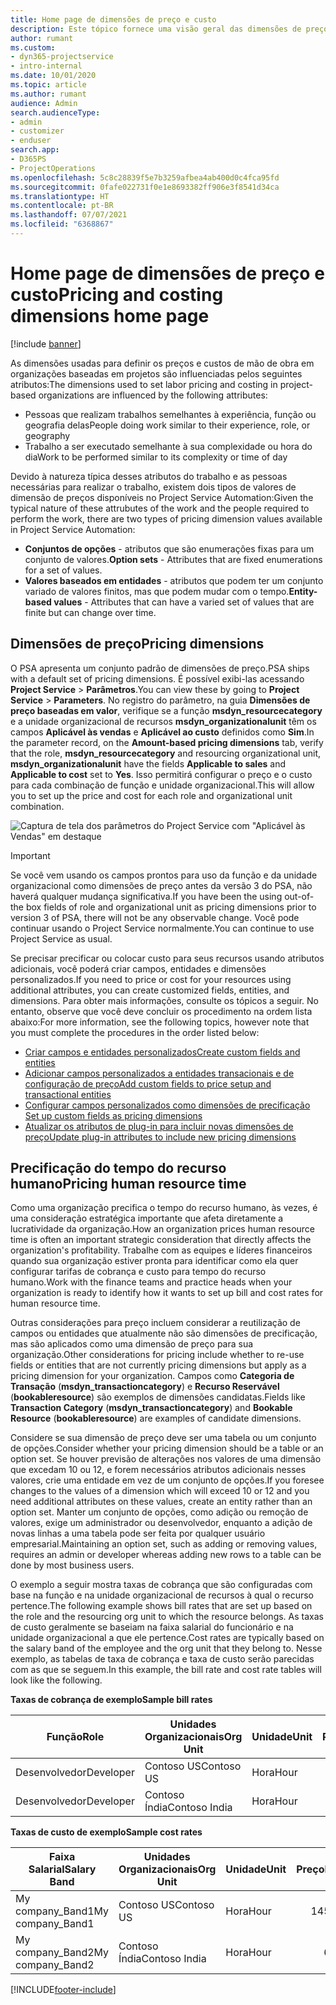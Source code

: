```yaml
---
title: Home page de dimensões de preço e custo
description: Este tópico fornece uma visão geral das dimensões de preço.
author: rumant
ms.custom:
- dyn365-projectservice
- intro-internal
ms.date: 10/01/2020
ms.topic: article
ms.author: rumant
audience: Admin
search.audienceType:
- admin
- customizer
- enduser
search.app:
- D365PS
- ProjectOperations
ms.openlocfilehash: 5c8c28839f5e7b3259afbea4ab400d0c4fca95fd
ms.sourcegitcommit: 0fafe022731f0e1e8693382ff906e3f8541d34ca
ms.translationtype: HT
ms.contentlocale: pt-BR
ms.lasthandoff: 07/07/2021
ms.locfileid: "6368867"
---
```

# <a name="pricing-and-costing-dimensions-home-page"></a><span data-ttu-id="c8dae-103">Home page de dimensões de preço e custo</span><span class="sxs-lookup"><span data-stu-id="c8dae-103">Pricing and costing dimensions home page</span></span>

[!include [banner](../includes/psa-now-project-operations.md)]

<span data-ttu-id="c8dae-104">As dimensões usadas para definir os preços e custos de mão de obra em organizações baseadas em projetos são influenciadas pelos seguintes atributos:</span><span class="sxs-lookup"><span data-stu-id="c8dae-104">The dimensions used to set labor pricing and costing in project-based organizations are influenced by the following attributes:</span></span>

- <span data-ttu-id="c8dae-105">Pessoas que realizam trabalhos semelhantes à experiência, função ou geografia delas</span><span class="sxs-lookup"><span data-stu-id="c8dae-105">People doing work similar to their experience, role, or geography</span></span>
- <span data-ttu-id="c8dae-106">Trabalho a ser executado semelhante à sua complexidade ou hora do dia</span><span class="sxs-lookup"><span data-stu-id="c8dae-106">Work to be performed similar to its complexity or time of day</span></span>

<span data-ttu-id="c8dae-107">Devido à natureza típica desses atributos do trabalho e as pessoas necessárias para realizar o trabalho, existem dois tipos de valores de dimensão de preços disponíveis no Project Service Automation:</span><span class="sxs-lookup"><span data-stu-id="c8dae-107">Given the typical nature of these attrubutes of the work and the people required to perform the work, there are two types of pricing dimension values available in Project Service Automation:</span></span> 

- <span data-ttu-id="c8dae-108">**Conjuntos de opções** - atributos que são enumerações fixas para um conjunto de valores.</span><span class="sxs-lookup"><span data-stu-id="c8dae-108">**Option sets** - Attributes that are fixed enumerations for a set of values.</span></span>
- <span data-ttu-id="c8dae-109">**Valores baseados em entidades** - atributos que podem ter um conjunto variado de valores finitos, mas que podem mudar com o tempo.</span><span class="sxs-lookup"><span data-stu-id="c8dae-109">**Entity-based values** - Attributes that can have a varied set of values that are finite but can change over time.</span></span>

## <a name="pricing-dimensions"></a><span data-ttu-id="c8dae-110">Dimensões de preço</span><span class="sxs-lookup"><span data-stu-id="c8dae-110">Pricing dimensions</span></span>

<span data-ttu-id="c8dae-111">O PSA apresenta um conjunto padrão de dimensões de preço.</span><span class="sxs-lookup"><span data-stu-id="c8dae-111">PSA ships with a default set of pricing dimensions.</span></span> <span data-ttu-id="c8dae-112">É possível exibi-las acessando **Project Service** > **Parâmetros**.</span><span class="sxs-lookup"><span data-stu-id="c8dae-112">You can view these by going to **Project Service** > **Parameters**.</span></span> <span data-ttu-id="c8dae-113">No registro do parâmetro, na guia **Dimensões de preço baseadas em valor**, verifique se a função **msdyn_resourcecategory** e a unidade organizacional de recursos **msdyn_organizationalunit** têm os campos **Aplicável às vendas** e **Aplicável ao custo** definidos como **Sim**.</span><span class="sxs-lookup"><span data-stu-id="c8dae-113">In the parameter record, on the **Amount-based pricing dimensions** tab, verify that the role, **msdyn_resourcecategory** and resourcing organizational unit, **msdyn_organizationalunit** have the fields **Applicable to sales** and **Applicable to cost** set to **Yes**.</span></span> <span data-ttu-id="c8dae-114">Isso permitirá configurar o preço e o custo para cada combinação de função e unidade organizacional.</span><span class="sxs-lookup"><span data-stu-id="c8dae-114">This will allow you to set up the price and cost for each role and organizational unit combination.</span></span>

![Captura de tela dos parâmetros do Project Service com "Aplicável às Vendas" em destaque](media/PS-OOB-parameters.png)

> [!IMPORTANT]
> <span data-ttu-id="c8dae-116">Se você vem usando os campos prontos para uso da função e da unidade organizacional como dimensões de preço antes da versão 3 do PSA, não haverá qualquer mudança significativa.</span><span class="sxs-lookup"><span data-stu-id="c8dae-116">If you have been the using out-of-the box fields of role and organizational unit as pricing dimensions prior to version 3 of PSA, there will not be any observable change.</span></span> <span data-ttu-id="c8dae-117">Você pode continuar usando o Project Service normalmente.</span><span class="sxs-lookup"><span data-stu-id="c8dae-117">You can continue to use Project Service as usual.</span></span> 

<span data-ttu-id="c8dae-118">Se precisar precificar ou colocar custo para seus recursos usando atributos adicionais, você poderá criar campos, entidades e dimensões personalizados.</span><span class="sxs-lookup"><span data-stu-id="c8dae-118">If you need to price or cost for your resources using additional attributes, you can create customized fields, entities, and dimensions.</span></span> <span data-ttu-id="c8dae-119">Para obter mais informações, consulte os tópicos a seguir. No entanto, observe que você deve concluir os procedimento na ordem lista abaixo:</span><span class="sxs-lookup"><span data-stu-id="c8dae-119">For more information, see the following topics, however note that you must complete the procedures in the order listed below:</span></span>

- [<span data-ttu-id="c8dae-120">Criar campos e entidades personalizados</span><span class="sxs-lookup"><span data-stu-id="c8dae-120">Create custom fields and entities</span></span>](create-custom-fields-entities.md)
- [<span data-ttu-id="c8dae-121">Adicionar campos personalizados a entidades transacionais e de configuração de preço</span><span class="sxs-lookup"><span data-stu-id="c8dae-121">Add custom fields to price setup and transactional entities</span></span>](field-references.md)
- [<span data-ttu-id="c8dae-122">Configurar campos personalizados como dimensões de precificação </span><span class="sxs-lookup"><span data-stu-id="c8dae-122">Set up custom fields as pricing dimensions</span></span>](set-up-pricing-dimensions.md)
- [<span data-ttu-id="c8dae-123">Atualizar os atributos de plug-in para incluir novas dimensões de preço</span><span class="sxs-lookup"><span data-stu-id="c8dae-123">Update plug-in attributes to include new pricing dimensions</span></span>](update-plug-in-attributes.md)

## <a name="pricing-human-resource-time"></a><span data-ttu-id="c8dae-124">Precificação do tempo do recurso humano</span><span class="sxs-lookup"><span data-stu-id="c8dae-124">Pricing human resource time</span></span>
<span data-ttu-id="c8dae-125">Como uma organização precifica o tempo do recurso humano, às vezes, é uma consideração estratégica importante que afeta diretamente a lucratividade da organização.</span><span class="sxs-lookup"><span data-stu-id="c8dae-125">How an organization prices human resource time is often an important strategic consideration that directly affects the organization's profitability.</span></span> <span data-ttu-id="c8dae-126">Trabalhe com as equipes e líderes financeiros quando sua organização estiver pronta para identificar como ela quer configurar tarifas de cobrança e custo para tempo do recurso humano.</span><span class="sxs-lookup"><span data-stu-id="c8dae-126">Work with the finance teams and practice heads when your organization is ready to identify how it wants to set up bill and cost rates for human resource time.</span></span>

<span data-ttu-id="c8dae-127">Outras considerações para preço incluem considerar a reutilização de campos ou entidades que atualmente não são dimensões de precificação, mas são aplicados como uma dimensão de preço para sua organização.</span><span class="sxs-lookup"><span data-stu-id="c8dae-127">Other considerations for pricing include whether to re-use fields or entities that are not currently pricing dimensions but apply as a pricing dimension for your organization.</span></span> <span data-ttu-id="c8dae-128">Campos como **Categoria de Transação** (**msdyn_transactioncategory**) e **Recurso Reservável** (**bookableresource**) são exemplos de dimensões candidatas.</span><span class="sxs-lookup"><span data-stu-id="c8dae-128">Fields like **Transaction Category** (**msdyn_transactioncategory**) and **Bookable Resource** (**bookableresource**) are examples of candidate dimensions.</span></span> 

<span data-ttu-id="c8dae-129">Considere se sua dimensão de preço deve ser uma tabela ou um conjunto de opções.</span><span class="sxs-lookup"><span data-stu-id="c8dae-129">Consider whether your pricing dimension should be a table or an option set.</span></span> <span data-ttu-id="c8dae-130">Se houver previsão de alterações nos valores de uma dimensão que excedam 10 ou 12, e forem necessários atributos adicionais nesses valores, crie uma entidade em vez de um conjunto de opções.</span><span class="sxs-lookup"><span data-stu-id="c8dae-130">If you foresee changes to the values of a dimension which will exceed 10 or 12 and you need additional attributes on these values, create an entity rather than an option set.</span></span> <span data-ttu-id="c8dae-131">Manter um conjunto de opções, como adição ou remoção de valores, exige um administrador ou desenvolvedor, enquanto a adição de novas linhas a uma tabela pode ser feita por qualquer usuário empresarial.</span><span class="sxs-lookup"><span data-stu-id="c8dae-131">Maintaining an option set, such as adding or removing values, requires an admin or developer whereas adding new rows to a table can be done by most business users.</span></span>

<span data-ttu-id="c8dae-132">O exemplo a seguir mostra taxas de cobrança que são configuradas com base na função e na unidade organizacional de recursos à qual o recurso pertence.</span><span class="sxs-lookup"><span data-stu-id="c8dae-132">The following example shows bill rates that are set up based on the role and the resourcing org unit to which the resource belongs.</span></span> <span data-ttu-id="c8dae-133">As taxas de custo geralmente se baseiam na faixa salarial do funcionário e na unidade organizacional a que ele pertence.</span><span class="sxs-lookup"><span data-stu-id="c8dae-133">Cost rates are typically based on the salary band of the employee and the org unit that they belong to.</span></span> <span data-ttu-id="c8dae-134">Nesse exemplo, as tabelas de taxa de cobrança e taxa de custo serão parecidas com as que se seguem.</span><span class="sxs-lookup"><span data-stu-id="c8dae-134">In this example, the bill rate and cost rate tables will look like the following.</span></span>

<span data-ttu-id="c8dae-135">**Taxas de cobrança de exemplo**</span><span class="sxs-lookup"><span data-stu-id="c8dae-135">**Sample bill rates**</span></span>

| <span data-ttu-id="c8dae-136">Função</span><span class="sxs-lookup"><span data-stu-id="c8dae-136">Role</span></span>        | <span data-ttu-id="c8dae-137">Unidades Organizacionais</span><span class="sxs-lookup"><span data-stu-id="c8dae-137">Org Unit</span></span>    |<span data-ttu-id="c8dae-138">Unidade</span><span class="sxs-lookup"><span data-stu-id="c8dae-138">Unit</span></span>      |<span data-ttu-id="c8dae-139">Preço</span><span class="sxs-lookup"><span data-stu-id="c8dae-139">Price</span></span>      |<span data-ttu-id="c8dae-140">Moeda</span><span class="sxs-lookup"><span data-stu-id="c8dae-140">Currency</span></span>  |
| ------------|-------------|----------|----------:|----------|
| <span data-ttu-id="c8dae-141">Desenvolvedor</span><span class="sxs-lookup"><span data-stu-id="c8dae-141">Developer</span></span>   | <span data-ttu-id="c8dae-142">Contoso US</span><span class="sxs-lookup"><span data-stu-id="c8dae-142">Contoso US</span></span>  |<span data-ttu-id="c8dae-143">Hora</span><span class="sxs-lookup"><span data-stu-id="c8dae-143">Hour</span></span> | <span data-ttu-id="c8dae-144">200</span><span class="sxs-lookup"><span data-stu-id="c8dae-144">200</span></span>|<span data-ttu-id="c8dae-145">USD</span><span class="sxs-lookup"><span data-stu-id="c8dae-145">USD</span></span>     |
| <span data-ttu-id="c8dae-146">Desenvolvedor</span><span class="sxs-lookup"><span data-stu-id="c8dae-146">Developer</span></span>   | <span data-ttu-id="c8dae-147">Contoso Índia</span><span class="sxs-lookup"><span data-stu-id="c8dae-147">Contoso India</span></span> |<span data-ttu-id="c8dae-148">Hora</span><span class="sxs-lookup"><span data-stu-id="c8dae-148">Hour</span></span>|   <span data-ttu-id="c8dae-149">112</span><span class="sxs-lookup"><span data-stu-id="c8dae-149">112</span></span>|<span data-ttu-id="c8dae-150">USD</span><span class="sxs-lookup"><span data-stu-id="c8dae-150">USD</span></span>     |


<span data-ttu-id="c8dae-151">**Taxas de custo de exemplo**</span><span class="sxs-lookup"><span data-stu-id="c8dae-151">**Sample cost rates**</span></span>

| <span data-ttu-id="c8dae-152">Faixa Salarial</span><span class="sxs-lookup"><span data-stu-id="c8dae-152">Salary Band</span></span>     | <span data-ttu-id="c8dae-153">Unidades Organizacionais</span><span class="sxs-lookup"><span data-stu-id="c8dae-153">Org Unit</span></span>    |<span data-ttu-id="c8dae-154">Unidade</span><span class="sxs-lookup"><span data-stu-id="c8dae-154">Unit</span></span>      |<span data-ttu-id="c8dae-155">Preço</span><span class="sxs-lookup"><span data-stu-id="c8dae-155">Price</span></span>      |<span data-ttu-id="c8dae-156">Moeda</span><span class="sxs-lookup"><span data-stu-id="c8dae-156">Currency</span></span>  |
| ----------------|-------------|----------|----------:|----------|
| <span data-ttu-id="c8dae-157">My company_Band1</span><span class="sxs-lookup"><span data-stu-id="c8dae-157">My company_Band1</span></span> | <span data-ttu-id="c8dae-158">Contoso US</span><span class="sxs-lookup"><span data-stu-id="c8dae-158">Contoso US</span></span>  |<span data-ttu-id="c8dae-159">Hora</span><span class="sxs-lookup"><span data-stu-id="c8dae-159">Hour</span></span> | <span data-ttu-id="c8dae-160">145</span><span class="sxs-lookup"><span data-stu-id="c8dae-160">145</span></span>|<span data-ttu-id="c8dae-161">USD</span><span class="sxs-lookup"><span data-stu-id="c8dae-161">USD</span></span>     |
| <span data-ttu-id="c8dae-162">My company_Band2</span><span class="sxs-lookup"><span data-stu-id="c8dae-162">My company_Band2</span></span> | <span data-ttu-id="c8dae-163">Contoso Índia</span><span class="sxs-lookup"><span data-stu-id="c8dae-163">Contoso India</span></span> |<span data-ttu-id="c8dae-164">Hora</span><span class="sxs-lookup"><span data-stu-id="c8dae-164">Hour</span></span>|   <span data-ttu-id="c8dae-165">67</span><span class="sxs-lookup"><span data-stu-id="c8dae-165">67</span></span>|<span data-ttu-id="c8dae-166">USD</span><span class="sxs-lookup"><span data-stu-id="c8dae-166">USD</span></span>     |


[!INCLUDE[footer-include](../includes/footer-banner.md)]